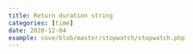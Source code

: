 ```yaml
---
title: Return duration string
categories: [time]
date: 2020-12-04
example: cove/blob/master/stopwatch/stopwatch.php
---
```

